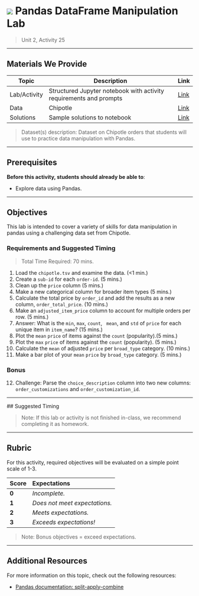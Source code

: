 <!---
Questions? Comments?:

1. Log an issue to this repo to alert us of a problem.
2. Suggest an edit yourself by forking this repo, making edits, and submitting a pull request with your changes back to our master branch.
3. Reach out to the data team on Slack and share your thoughts!

--->

# ![](https://ga-dash.s3.amazonaws.com/production/assets/logo-9f88ae6c9c3871690e33280fcf557f33.png) Pandas DataFrame Manipulation Lab

> Unit 2, Activity 25

<!--- Unit and sequence information. This template is an instructor-facing description for a given activity or lab. --->

---

## Materials We Provide

<!--- This section is a table of contents for the activity. The table structure breaks down repo resources into types, distinguishing between  notebooks and supporting materials. Note that the table below demonstrates the total possible range of materials; most lessons won't require all of the categories below. Also note that every item in the repo should get its own line and link, like the example shown for data. --->

| Topic | Description | Link |
| --- | --- | --- |
| Lab/Activity |  Structured Jupyter notebook with activity requirements and prompts | [Link](./dataframe-manipulation-chipotle-data.ipynb)|
| Data | Chipotle | [Link](./datasets/chipotle.tsv)|
| Solutions | Sample solutions to notebook| [Link](./solution-code/dataframe-manipulation-chipotle-data-solutions.ipynb)|

> Dataset(s) description: Dataset on Chipotle orders that students will use to practice data manipulation with Pandas.

---

## Prerequisites

<!--- This section explains the relevant prerequisites; in other words, what do students need to know to be able to benefit and perform the tasks required in this activity/lab? List all relevant skills or prior learning objectives --->

**Before this activity, students should already be able to**:

- Explore data using Pandas.

---

## Objectives

<!--- This section lists the learning objectives of the activity or lab.  --->

This lab is intended to cover a variety of skills for data manipulation in pandas using a challenging data set from Chipotle.

<!--- This section lists the exact requirements students have to perform in order to "complete" the activity.  --->

### Requirements and Suggested Timing

> Total Time Required: 70 mins.

1. Load the `chipotle.tsv` and examine the data. (<1 min.)
2. Create a `sub-id` for each `order-id`. (5 mins.)
3. Clean up the `price` column (5 mins.)
4. Make a new categorical column for broader item types (5 mins.)
5. Calculate the total price by `order_id` and add the results as a new column, `order_total_price`. (10 mins.)
6. Make an `adjusted_item_price` column to account for multiple orders per row. (5 mins.)
7. Answer: What is the `min`, `max`, `count`, ` mean`, and `std` of `price` for each unique item in  `item_name`? (15 mins.)
8. Plot the `mean` `price` of items against the `count` (popularity).(5 mins.)
9. Plot the `max` `price` of items against the `count` (popularity). (5 mins.)
10. Calculate the `mean` of adjusted `price` per `broad_type` category. (10 mins.)
11. Make a bar plot of your `mean` `price` by `broad_type` category. (5 mins.)

<!--- If there are any bonus objectives, list them here. Bonus objectives are items that are not officially required in order to "complete" a given activity, but are provided as suggested enrichment for students who want additional challenges.--->

### Bonus

12. Challenge: Parse the `choice_description` column into two new columns: `order_customizations` and `order_customization_id`.

---

<!--->

## Suggested Timing

<!--- This section outlines the lesson plan with relevant sections and subsections, providing both the total time required as well as suggestions for timing in each section --->

<!---
> Total Time Required: 90 min

- **Objective 1** (estimated: 20 mins)
- **Objective 2** (estimated: 30 mins)
- **Objective 3** (estimated: 40 mins)

--->
> Note: If this lab or activity is not finished in-class, we recommend completing it as homework.

---

## Rubric

For this activity, required objectives will be evaluated on a simple point scale of 1-3.

Score | Expectations
:--- | :---
**0** | _Incomplete._
**1** | _Does not meet expectations._
**2** | _Meets expectations._
**3** | _Exceeds expectations!_

> Note: Bonus objectives = exceed expectations.

---

## Additional Resources

<!--- List of potential sources that may help or inform the students' ability to complete the tasks required. This might include reference sites, examples, or tutorials for "getting started." --->

For more information on this topic, check out the following resources:

- [Pandas documentation: split-apply-combine](https://pandas.pydata.org/pandas-docs/stable/groupby.html)
